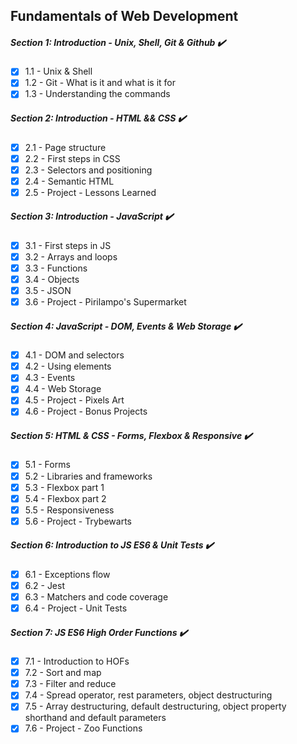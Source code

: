 ## Fundamentals of Web Development 

##### Section 1: Introduction - Unix, Shell, Git & Github :heavy_check_mark:
- [x] 1.1 - Unix & Shell
- [x] 1.2 - Git - What is it and what is it for
- [x] 1.3 - Understanding the commands

##### Section 2: Introduction - HTML && CSS :heavy_check_mark:
- [x] 2.1 - Page structure
- [x] 2.2 - First steps in CSS
- [x] 2.3 - Selectors and positioning
- [x] 2.4 - Semantic HTML
- [x] 2.5 - Project - Lessons Learned

##### Section 3: Introduction - JavaScript :heavy_check_mark:
- [x] 3.1 - First steps in JS
- [x] 3.2 - Arrays and loops
- [x] 3.3 - Functions
- [x] 3.4 - Objects
- [x] 3.5 - JSON
- [x] 3.6 - Project - Pirilampo's Supermarket

##### Section 4: JavaScript - DOM, Events & Web Storage :heavy_check_mark:
- [x] 4.1 - DOM and selectors
- [x] 4.2 - Using elements
- [x] 4.3 - Events
- [x] 4.4 - Web Storage
- [x] 4.5 - Project - Pixels Art
- [x] 4.6 - Project - Bonus Projects

##### Section 5: HTML & CSS - Forms, Flexbox & Responsive :heavy_check_mark:
- [x] 5.1 - Forms
- [x] 5.2 - Libraries and frameworks
- [x] 5.3 - Flexbox part 1
- [x] 5.4 - Flexbox part 2
- [x] 5.5 - Responsiveness
- [x] 5.6 - Project - Trybewarts

##### Section 6: Introduction to JS ES6 & Unit Tests :heavy_check_mark:
- [x] 6.1 - Exceptions flow
- [x] 6.2 - Jest
- [x] 6.3 - Matchers and code coverage
- [x] 6.4 - Project - Unit Tests

##### Section 7: JS ES6 High Order Functions :heavy_check_mark:
- [x] 7.1 - Introduction to HOFs
- [x] 7.2 - Sort and map
- [x] 7.3 - Filter and reduce
- [x] 7.4 - Spread operator, rest parameters, object destructuring
- [x] 7.5 - Array destructuring, default destructuring, object property shorthand and default parameters
- [x] 7.6 - Project - Zoo Functions